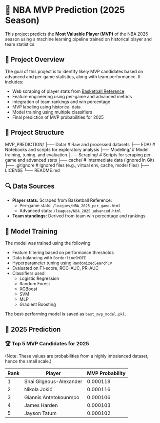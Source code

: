# 🏀 NBA MVP Prediction (2025 Season)

This project predicts the **Most Valuable Player (MVP)** of the NBA 2025 season using a machine learning pipeline trained on historical player and team statistics.

## 📌 Project Overview

The goal of this project is to identify likely MVP candidates based on advanced and per-game statistics, along with team performance. It includes:

- Web scraping of player stats from [Basketball Reference](https://www.basketball-reference.com/)
- Feature engineering using per-game and advanced metrics
- Integration of team rankings and win percentage
- MVP labeling using historical data
- Model training using multiple classifiers
- Final prediction of MVP probabilities for 2025

## 📂 Project Structure

MVP_PREDICTION/
├── Data/ # Raw and processed datasets
├── EDA/ # Notebooks and scripts for exploratory analysis
├── Modeling/ # Model training, tuning, and evaluation
├── Scraping/ # Scripts for scraping per-game and advanced stats
├── cache/ # Intermediate data (ignored in Git)
├── .gitignore # Ignored files (e.g., virtual env, cache, model files)
├── LICENSE
└── README.md
## 🔍 Data Sources

- **Player stats:** Scraped from Basketball Reference:
  - Per-game stats: `/leagues/NBA_2025_per_game.html`
  - Advanced stats: `/leagues/NBA_2025_advanced.html`
- **Team standings:** Derived from team win percentage and rankings

## 🧠 Model Training

The model was trained using the following:
- Feature filtering based on performance thresholds
- Data balancing with `BorderlineSMOTE`
- Hyperparameter tuning using `RandomizedSearchCV`
- Evaluated on F1-score, ROC-AUC, PR-AUC
- Classifiers used:
  - Logistic Regression
  - Random Forest
  - XGBoost
  - SVM
  - MLP
  - Gradient Boosting

The best-performing model is saved as `best_mvp_model.pkl`.

## 🔮 2025 Prediction


### 🏆 Top 5 MVP Candidates for 2025 
(Note: These values are probabilities from a highly imbalanced dataset, hence the small scale.)

| Rank | Player                  | MVP Probability |
|------|--------------------------|-----------------|
| 1    | Shai Gilgeous-Alexander | 0.000119        |
| 2    | Nikola Jokić             | 0.000116        |
| 3    | Giannis Antetokounmpo    | 0.000106        |
| 4    | James Harden              | 0.000103        |
| 5    | Jayson Tatum            | 0.000102        |
